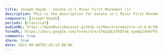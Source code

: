 ```yaml
---
title: Joseph Haydn - Sonata in C Minor First Movement (1)
description: This is the description for Sonata in C Minor First Movement by Joseph Haydn
composers: [Joseph Haydn]
periods: [Classical]
audioURL: https://OpenMusicDataset.github.io/Maestro/maestro-v3.0.0/2008/MIDI-Unprocessed_12_R1_2008_01-04_ORIG_MID--AUDIO_12_R1_2008_wav--1.midi
formURL: https://docs.google.com/forms/d/e/1FAIpQLSfKDTe6_kye0pIVKKVT9ICczkLJ-KXfiR_cwv-2MBpj5RpHMw/viewform
comments: true
share: true
date: 2021-08-08T07:43:13-06:00
---
```

